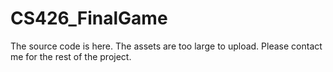 # CS426_FinalGame


The source code is here. The assets are too large to upload. Please contact me for the rest of the project.

